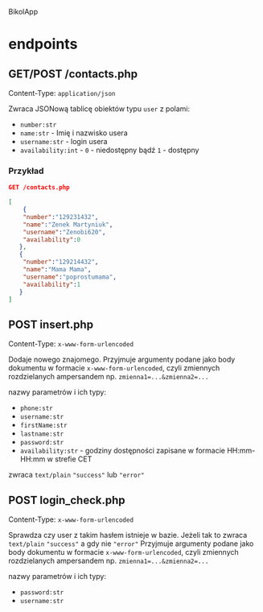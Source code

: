 BikolApp


# endpoints
 
## GET/POST /contacts.php
 
Content-Type: `application/json`
 
Zwraca JSONową tablicę obiektów typu `user` z polami:
 - `number:str`
 - `name:str` - Imię i nazwisko usera
 - `username:str` - login usera
 - `availability:int` - `0` - niedostępny bądź `1` - dostępny
 
 ### Przykład
 
 ```json
 GET /contacts.php
 
 [
     {
     "number":"129231432",
     "name":"Zenek Martyniuk",
     "username":"Zenobi620",
     "availability":0
    },
    {
     "number":"129214432",
     "name":"Mama Mama",
     "username":"poprostumama",
     "availability":1
    }
 ]
```
 
 
## POST insert.php
 
Content-Type: `x-www-form-urlencoded`
 
Dodaje nowego znajomego. Przyjmuje argumenty podane jako body dokumentu w formacie `x-www-form-urlencoded`, czyli zmiennych rozdzielanych ampersandem np. `zmienna1=...&zmienna2=...`
 
nazwy parametrów i ich typy:
 - `phone:str`
 - `username:str`
 - `firstName:str`
 - `lastname:str`
 - `password:str`
 - `availability:str` - godziny dostępności zapisane w formacie HH:mm-HH:mm w strefie CET
 
zwraca `text/plain` `"success"` lub `"error"`
 
 
## POST login_check.php
 
Content-Type: `x-www-form-urlencoded`
 
Sprawdza czy user z takim hasłem istnieje w bazie. Jeżeli tak to zwraca `text/plain` `"success"` a gdy nie `"error"`
Przyjmuje argumenty podane jako body dokumentu w formacie `x-www-form-urlencoded`, czyli zmiennych rozdzielanych ampersandem np. `zmienna1=...&zmienna2=...`
 
 
nazwy parametrów i ich typy:
 - `password:str`
 - `username:str`
